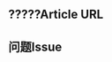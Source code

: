 <!---
Welcome to the Office Scripts documentation repository.

To report an issue with the Office Scripts documentation, please provide the article URL and describe the issue below. Alternatively, if you want to submit a pull request with your recommended documentation changes, we will review your contributions and update our documentation accordingly.

If your issue is not related to the Office Scripts documentation, please post it to one of the following channels instead:

- To ask a question about making scripts, post your question to Stack Overflow and tag it with the "office-scripts" tag (https://stackoverflow.com/questions/tagged/office-scripts).

- To report an issue with the Office Scripts API or platform, use the feedback button in Excel on the web.

- To submit a feature request for the Office.js API or platform, post your idea to our User Voice page (https://excel.uservoice.com/forums/274580-excel-for-the-web?category_id=143439), or if the feature request already exists there, add your vote for it.
-->

<!--- Provide a general summary of the documentation issue in the Title above -->

## <a name="article-url"></a><span data-ttu-id="a383d-101">?????</span><span class="sxs-lookup"><span data-stu-id="a383d-101">Article URL</span></span>
<!-- Provide the URL of the article that this documentation issue relates to -->

## <a name="issue"></a><span data-ttu-id="a383d-102">问题</span><span class="sxs-lookup"><span data-stu-id="a383d-102">Issue</span></span>
<!-- Provide a thorough description of the documentation issue -->
